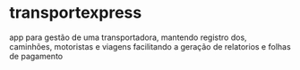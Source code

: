# transportexpress
app para gestão de uma transportadora, mantendo registro dos, caminhões, motoristas e viagens facilitando a geração de relatorios e folhas de pagamento
